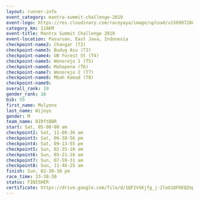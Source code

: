 ```yaml
---
layout: runner-info 
event_category: mantra-summit-challenge-2019 
event-logo: https://res.cloudinary.com/raceyaya/image/upload/v1569072809/logo/mantra-image_segrbx.jpg
category_km: 116KM 
event-title: Mantra Summit Challenge 2019 
event-location: Pasuruan, East Java, Indonesia 
checkpoint-name2: Changar (T2) 
checkpoint-name3: Budug Asu (T3) 
checkpoint-name4: UB Forest St (T4) 
checkpoint-name5: Wonorejo 1 (T5) 
checkpoint-name6: Mahapena (T6) 
checkpoint-name7: Wonorejo 2 (T7) 
checkpoint-name8: Mbah Kamad (T8) 
checkpoint-name9: 
overall_rank: 19
gender_rank: 16
bib: 55
first_name: Mulyono
last_name: Wijoyo
gender: M
team_name: BIRftBBR
start: Sat, 05-00-00 am
checkpoint2: Sat, 11-08-36 am
checkpoint3: Sat, 06-38-56 pm
checkpoint4: Sat, 09-13-55 pm
checkpoint5: Sun, 02-35-10 am
checkpoint6: Sun, 05-21-16 am
checkpoint7: Sun, 07-59-31 am
checkpoint8: Sun, 11-46-25 am
finish: Sun, 02-38-30 pm
race_time: 33-38-30
status: FINISHER
certificate: https://drive.google.com/file/d/1QFIVSKjfg_j-2loG1QFXEQZepxrOGAh2/view?usp=sharing
---
```

